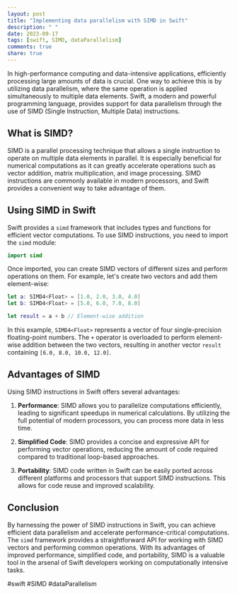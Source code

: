```yaml
---
layout: post
title: "Implementing data parallelism with SIMD in Swift"
description: " "
date: 2023-09-17
tags: [swift, SIMD, dataParallelism]
comments: true
share: true
---
```


In high-performance computing and data-intensive applications, efficiently processing large amounts of data is crucial. One way to achieve this is by utilizing data parallelism, where the same operation is applied simultaneously to multiple data elements. Swift, a modern and powerful programming language, provides support for data parallelism through the use of SIMD (Single Instruction, Multiple Data) instructions.

## What is SIMD?

SIMD is a parallel processing technique that allows a single instruction to operate on multiple data elements in parallel. It is especially beneficial for numerical computations as it can greatly accelerate operations such as vector addition, matrix multiplication, and image processing. SIMD instructions are commonly available in modern processors, and Swift provides a convenient way to take advantage of them.

## Using SIMD in Swift

Swift provides a `simd` framework that includes types and functions for efficient vector computations. To use SIMD instructions, you need to import the `simd` module:

```swift
import simd
```

Once imported, you can create SIMD vectors of different sizes and perform operations on them. For example, let's create two vectors and add them element-wise:

```swift
let a: SIMD4<Float> = [1.0, 2.0, 3.0, 4.0]
let b: SIMD4<Float> = [5.0, 6.0, 7.0, 8.0]

let result = a + b // Element-wise addition
```

In this example, `SIMD4<Float>` represents a vector of four single-precision floating-point numbers. The `+` operator is overloaded to perform element-wise addition between the two vectors, resulting in another vector `result` containing `[6.0, 8.0, 10.0, 12.0]`.

## Advantages of SIMD

Using SIMD instructions in Swift offers several advantages:

1. **Performance**: SIMD allows you to parallelize computations efficiently, leading to significant speedups in numerical calculations. By utilizing the full potential of modern processors, you can process more data in less time.

2. **Simplified Code**: SIMD provides a concise and expressive API for performing vector operations, reducing the amount of code required compared to traditional loop-based approaches.

3. **Portability**: SIMD code written in Swift can be easily ported across different platforms and processors that support SIMD instructions. This allows for code reuse and improved scalability.

## Conclusion

By harnessing the power of SIMD instructions in Swift, you can achieve efficient data parallelism and accelerate performance-critical computations. The `simd` framework provides a straightforward API for working with SIMD vectors and performing common operations. With its advantages of improved performance, simplified code, and portability, SIMD is a valuable tool in the arsenal of Swift developers working on computationally intensive tasks.

#swift #SIMD #dataParallelism